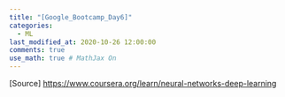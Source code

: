 ```yaml
---
title: "[Google_Bootcamp_Day6]"
categories: 
  - ML
last_modified_at: 2020-10-26 12:00:00
comments: true
use_math: true # MathJax On
---
```



[Source] https://www.coursera.org/learn/neural-networks-deep-learning
